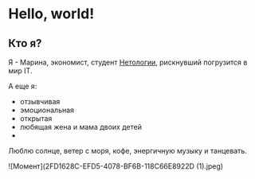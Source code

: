 # Hello, world!

## Кто я?

Я - Марина, экономист, студент [Нетологии](https://netology.ru/netology-branding), рискнувший погрузится в мир IT. 

А еще я:
- отзывчивая
- эмоциональная
- открытая
- любящая жена и мама двоих детей 
- 

Люблю солнце, ветер с моря, кофе, энергичную музыку и танцевать.

![Момент](2FD1628C-EFD5-4078-BF6B-118C66E8922D (1).jpeg)
